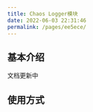 ```yaml
---
title: Chaos Logger模块
date: 2022-06-03 22:31:46
permalink: /pages/ee5ece/
---
```


## 基本介绍

文档更新中

## 使用方式



